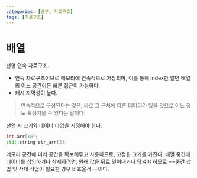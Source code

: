 ```yaml
---
categories: [공부, 자료구조]
tags: [자료구조]
---
```

# 배열
선형 연속 자료구조.
- 연속 자료구조이므로 메모리에 연속적으로 저장되며, 이를 통해 index만 알면 배열의 어느 공간이든 빠른 접근이 가능하다.
- 캐시 지역성이 높다.
> 연속적으로 구성된다는 것은, 바로 그 근처에 다른 데이터가 있을 것으로 어느 정도 확정지을 수 있다는 말이다.

선언 시 크기와 데이터 타입을 지정해야 한다.
```cpp
int arr[10];
std::string str_arr[3];
```
메모리 공간에 미리 공간을 확보해두고 사용하므로, 고정된 크기를 가진다.
배열 중간에 데이터를 삽입하거나 삭제하려면, 원래 값을 뒤로 밀어내거나 당겨야 하므로 ==중간 삽입 및 삭제 작업이 필요한 경우 비효율적==이다.

